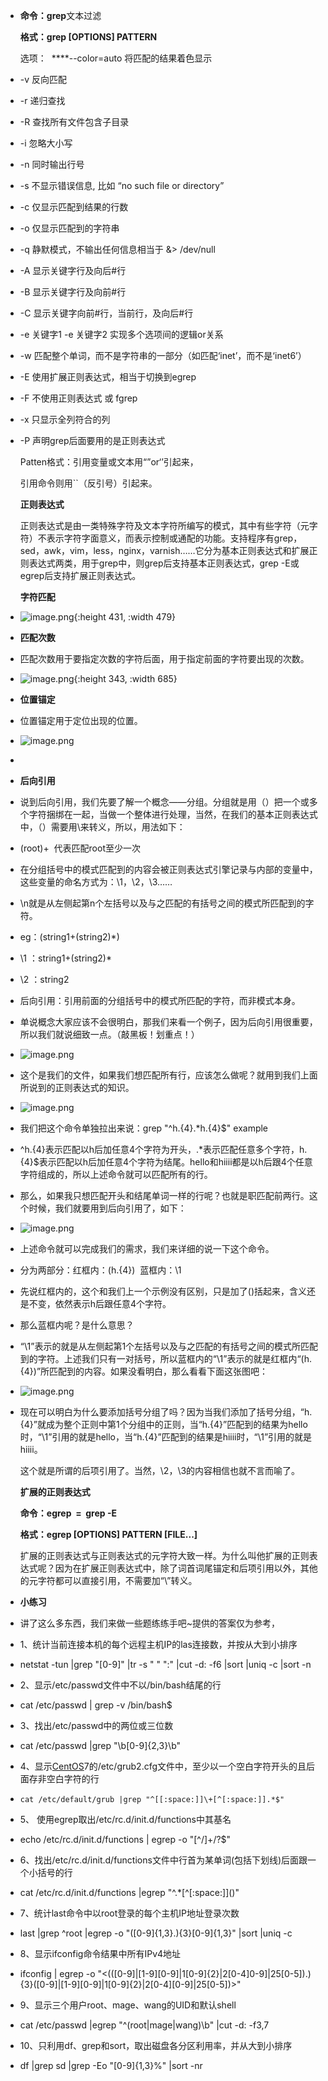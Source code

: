 - **命令：grep**文本过滤
  
  **格式：grep [OPTIONS]
  PATTERN**
  
  选项：  ****--color=auto 将匹配的结果着色显示
- -v 反向匹配
- -r 递归查找
- -R 查找所有文件包含子目录
- -i 忽略大小写
- -n 同时输出行号
- -s 不显示错误信息, 比如 “no such file or directory”
- -c 仅显示匹配到结果的行数
- -o 仅显示匹配到的字符串
- -q 静默模式，不输出任何信息相当于 &> /dev/null
- -A  显示关键字行及向后#行
- -B 显示关键字行及向前#行
- -C 显示关键字向前#行，当前行，及向后#行
- -e 关键字1 -e 关键字2 实现多个选项间的逻辑or关系
- -w 匹配整个单词，而不是字符串的一部分（如匹配‘inet’，而不是‘inet6’）
- -E 使用扩展正则表达式，相当于切换到egrep
- -F 不使用正则表达式 或 fgrep
- -x  只显示全列符合的列
- -P 声明grep后面要用的是正则表达式
  
  Patten格式：引用变量或文本用“”or‘’引起来，
  
  引用命令则用``（反引号）引起来。
  
  **正则表达式**
  
  正则表达式是由一类特殊字符及文本字符所编写的模式，其中有些字符（元字符）不表示字符字面意义，而表示控制或通配的功能。支持程序有grep，sed，awk，vim，less，nginx，varnish……它分为基本正则表达式和扩展正则表达式两类，用于grep中，则grep后支持基本正则表达式，grep -E或egrep后支持扩展正则表达式。
  
  **字符匹配**
- ![image.png](../assets/image_1652699751949_0.png){:height 431, :width 479}
- **匹配次数**
- 匹配次数用于要指定次数的字符后面，用于指定前面的字符要出现的次数。
- ![image.png](../assets/image_1652699789622_0.png){:height 343, :width 685}
- **位置锚定**
- 位置锚定用于定位出现的位置。
- ![image.png](../assets/image_1652699839768_0.png)
-
- **后向引用**
- 说到后向引用，我们先要了解一个概念——分组。分组就是用（）把一个或多个字符捆绑在一起，当做一个整体进行处理，当然，在我们的基本正则表达式中，（）需要用\来转义，所以，用法如下：
- \(root\)\+  代表匹配root至少一次
- 在分组括号中的模式匹配到的内容会被正则表达式引擎记录与内部的变量中，这些变量的命名方式为：\1，\2，\3……
- \n就是从左侧起第n个左括号以及与之匹配的有括号之间的模式所匹配到的字符。
- eg：\(string1\+\(string2\)*\)
- \1 ：string1\+\(string2\)*
- \2 ：string2
- 后向引用：引用前面的分组括号中的模式所匹配的字符，而非模式本身。
- 单说概念大家应该不会很明白，那我们来看一个例子，因为后向引用很重要，所以我们就说细致一点。（敲黑板！划重点！）
- ![image.png](../assets/image_1652699873282_0.png)
- 这个是我们的文件，如果我们想匹配所有行，应该怎么做呢？就用到我们上面所说到的正则表达式的知识。
- ![image.png](../assets/image_1652699889477_0.png)
- 我们把这个命令单独拉出来说：grep "^h.\{4\}.*h.\{4\}$" example
- ^h.\{4\}表示匹配以h后加任意4个字符为开头，.*表示匹配任意多个字符，h.\{4\}$表示匹配以h后加任意4个字符为结尾。hello和hiiii都是以h后跟4个任意字符组成的，所以上述命令就可以匹配所有的行。
- 那么，如果我只想匹配开头和结尾单词一样的行呢？也就是职匹配前两行。这个时候，我们就要用到后向引用了，如下：
- ![image.png](../assets/image_1652699908801_0.png)
- 上述命令就可以完成我们的需求，我们来详细的说一下这个命令。
- 分为两部分：红框内：\(h.\{4\}\)  蓝框内：\1
- 先说红框内的，这个和我们上一个示例没有区别，只是加了\(\)括起来，含义还是不变，依然表示h后跟任意4个字符。
- 那么蓝框内呢？是什么意思？
- “\1”表示的就是从左侧起第1个左括号以及与之匹配的有括号之间的模式所匹配到的字符。上述我们只有一对括号，所以蓝框内的“\1”表示的就是红框内“\(h.\{4\}\)”所匹配到的内容。如果没看明白，那么看看下面这张图吧：
- ![image.png](../assets/image_1652699941622_0.png)
- 现在可以明白为什么要添加括号分组了吗？因为当我们添加了括号分组，“h.\{4\}”就成为整个正则中第1个分组中的正则，当“h.\{4\}”匹配到的结果为hello时，“\1”引用的就是hello，当“h.\{4\}”匹配到的结果是hiiii时，“\1”引用的就是hiiii。
  
  这个就是所谓的后项引用了。当然，\2，\3的内容相信也就不言而喻了。
  
  **扩展的正则表达式**
  
  **命令：egrep 
  =  grep -E**
  
  **格式：egrep [OPTIONS]
  PATTERN [FILE...]**
  
  扩展的正则表达式与正则表达式的元字符大致一样。为什么叫他扩展的正则表达式呢？因为在扩展正则表达式中，除了词首词尾锚定和后项引用以外，其他的元字符都可以直接引用，不需要加“\”转义。
- **小练习**
- 讲了这么多东西，我们来做一些题练练手吧~提供的答案仅为参考，
- 1、统计当前连接本机的每个远程主机IP的las连接数，并按从大到小排序
- netstat -tun |grep "[0-9]" |tr -s " " ":" |cut -d: -f6 |sort |uniq -c |sort -n
- 2、显示/etc/passwd文件中不以/bin/bash结尾的行
- cat /etc/passwd | grep -v /bin/bash$
- 3、找出/etc/passwd中的两位或三位数
- cat /etc/passwd |grep "\b[0-9]\{2,3\}\b"
- 4、显示[CentOS](https://www.linuxidc.com/topicnews.aspx?tid=14)7的/etc/grub2.cfg文件中，至少以一个空白字符开头的且后面存非空白字符的行
- `cat /etc/default/grub |grep "^[[:space:]]\+[^[:space:]].*$"`
- 5、 使用egrep取出/etc/rc.d/init.d/functions中其基名
- echo /etc/rc.d/init.d/functions | egrep -o "[^/]+/?$"
- 6、找出/etc/rc.d/init.d/functions文件中行首为某单词(包括下划线)后面跟一个小括号的行
- cat /etc/rc.d/init.d/functions |egrep "^.*[^[:space:]]\(\)"
- 7、统计last命令中以root登录的每个主机IP地址登录次数
- last |grep ^root |egrep -o "([0-9]{1,3}\.){3}[0-9]{1,3}" |sort |uniq -c
- 8、显示ifconfig命令结果中所有IPv4地址
- ifconfig | egrep -o
  "\<(([0-9]|[1-9][0-9]|1[0-9]{2}|2[0-4]0-9]|25[0-5])\.){3}([0-9]|[1-9][0-9]|1[0-9]{2}|2[0-4][0-9]|25[0-5])\>"
- 9、显示三个用户root、mage、wang的UID和默认shell
- cat /etc/passwd |egrep "^(root|mage|wang)\b" |cut -d: -f3,7
- 10、只利用df、grep和sort，取出磁盘各分区利用率，并从大到小排序
- df |grep sd |grep -Eo "[0-9]{1,3}%" |sort -nr